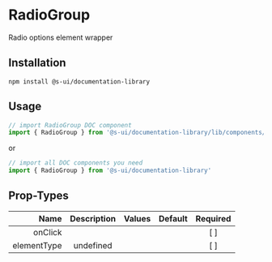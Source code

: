 # RadioGroup
Radio options element wrapper

## Installation
`npm install @s-ui/documentation-library`

## Usage

```js
// import RadioGroup DOC component
import { RadioGroup } from '@s-ui/documentation-library/lib/components/Radio/Radio.js'
```

or

```js
// import all DOC components you need
import { RadioGroup } from '@s-ui/documentation-library'
```

## Prop-Types

| Name | Description | Values  | Default | Required |
| ---: |:---:| ---:| ---: |:---: |
| onClick |  | | |  [ ]  |
| elementType | undefined | | |  [ ]  |
